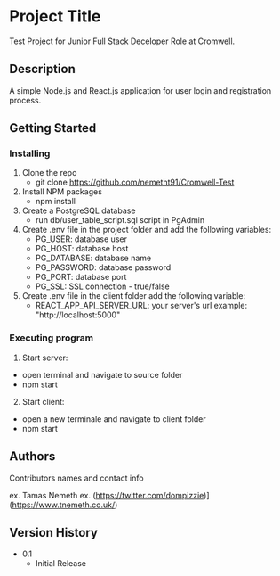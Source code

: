 # Project Title

Test Project for Junior Full Stack Deceloper Role at Cromwell.

## Description

A simple Node.js and React.js application for user login and registration process.

## Getting Started

### Installing

1. Clone the repo
   - git clone https://github.com/nemetht91/Cromwell-Test
2. Install NPM packages
   - npm install
3. Create a PostgreSQL database
   - run db/user_table_script.sql script in PgAdmin
4. Create .env file in the project folder and add the following variables:
   - PG_USER: database user
   - PG_HOST: database host
   - PG_DATABASE: database name
   - PG_PASSWORD: database password
   - PG_PORT: database port
   - PG_SSL: SSL connection - true/false
6. Create .env file in the client folder add the following variable:
   - REACT_APP_API_SERVER_URL: your server's url example: "http://localhost:5000"

### Executing program

1. Start server:
  - open terminal and navigate to source folder
  - npm start
2. Start client:
  - open a new terminale and navigate to client folder
  - npm start

## Authors

Contributors names and contact info

ex. Tamas Nemeth
ex. (https://twitter.com/dompizzie)](https://www.tnemeth.co.uk/)

## Version History

* 0.1
    * Initial Release
